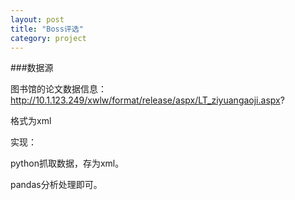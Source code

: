 ```yaml
---
layout: post
title: "Boss评选"
category: project
---
```


###数据源

图书馆的论文数据信息：http://10.1.123.249/xwlw/format/release/aspx/LT_ziyuangaoji.aspx?

格式为xml

实现：

python抓取数据，存为xml。

pandas分析处理即可。




